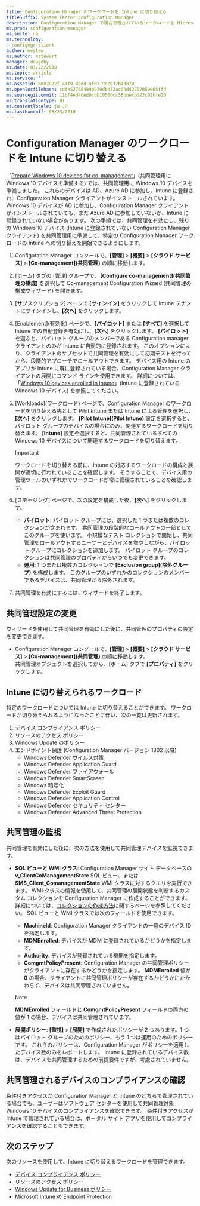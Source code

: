 ```yaml
---
title: Configuration Manager のワークロードを Intune に切り替える
titleSuffix: System Center Configuration Manager
description: Configuration Manager で現在管理されているワークロードを Microsoft Intune に切り替える方法について説明します。
ms.prod: configuration-manager
ms.suite: na
ms.technology:
- configmgr-client
author: mestew
ms.author: mstewart
manager: dougeby
ms.date: 03/22/2018
ms.topic: article
ms.service: ''
ms.assetid: 60e2022f-a4f9-40dd-af01-9ecb37b43878
ms.openlocfilehash: cdfe52768499b929db473ac08d42207059965ffd
ms.sourcegitcommit: 11bf4ed40ed0cbb10500cc58bbecbd23c92bfe20
ms.translationtype: HT
ms.contentlocale: ja-JP
ms.lasthandoff: 03/23/2018
---
```

# <a name="switch-configuration-manager-workloads-to-intune"></a>Configuration Manager のワークロードを Intune に切り替える
「[Prepare Windows 10 devices for co-management](co-management-prepare.md)」(共同管理用に Windows 10 デバイスを準備する) では、共同管理用に Windows 10 デバイスを準備しました。 これらのデバイスは AD、Azure AD に参加し、Intune に登録され、Configuration Manager クライアントがインストールされています。 Windows 10 デバイスが AD に参加し、Configuration Manager クライアントがインストールされていても、まだ Azure AD に参加していないか、Intune に登録されていない場合があります。 次の手順では、共同管理を有効にし、残りの Windows 10 デバイス (Intune に登録されていない Configuration Manager クライアント) を共同管理用に準備して、特定の Configuration Manager ワークロードの Intune への切り替えを開始できるようにします。

1. Configuration Manager コンソールで、**[管理]** > **[概要]** > **[クラウド サービス]** > **[Co-management]\(共同管理\)** の順に移動します。    
2. [ホーム] タブの [管理] グループで、 **[Configure co-management]\(共同管理の構成\)** を選択して Co-management Configuration Wizard \(共同管理の構成ウィザード\) を開きます。    
3. [サブスクリプション] ページで **[サインイン]** をクリックして Intune テナントにサインインし、**[次へ]** をクリックします。   
4. [Enablement]\(有効化\) ページで、**[パイロット]** または **[すべて]** を選択して Intune での自動登録を有効にし、**[次へ]** をクリックします。 **[パイロット]** を選ぶと、パイロット グループのメンバーである Configuration manager クライアントのみが Intune に自動的に登録されます。 このオプションにより、クライアントのサブセットで共同管理を有効にして初期テストを行ってから、段階的アプローチでロールアウトできます。 デバイス用の Intune のアプリが Intune に既に登録されている場合、Configuration Manager クライアントの展開にコマンド ラインを使用できます。 詳細については、「[Windows 10 devices enrolled in Intune](co-management-prepare.md#windows-10-devices-enrolled-in-intune)」(Intune に登録されている Windows 10 デバイス) を参照してください。
5. [Workloads]\(ワークロード\) ページで、Configuration Manager のワークロードを切り替える先として Pilot Intune または Intune による管理を選択し、**[次へ]** をクリックします。 **[Pilot Intune]\(Pilot Intune\)** 設定を選択すると、パイロット グループのデバイスの場合にのみ、関連するワークロードを切り替えます。 **[Intune]** 設定を選択すると、共同管理されているすべての Windows 10 デバイスについて関連するワークロードを切り替えます。 
        
   > [!Important]    
   > ワークロードを切り替える前に、Intune の対応するワークロードの構成と展開が適切に行われていることを確認します。 そうすることで、デバイス用の管理ツールのいずれかでワークロードが常に管理されていることを確認します。   
1. [ステージング] ページで、次の設定を構成した後、**[次へ]** をクリックします。
    - **パイロット**: パイロット グループには、選択した 1 つまたは複数のコレクションが含まれます。 共同管理の段階的なロールアウトの一部としてこのグループを使います。 小規模なテスト コレクションで開始し、共同管理をロールアウトするユーザーとデバイスを増やしながら、パイロット グループにコレクションを追加します。 パイロット グループのコレクションは共同管理のプロパティからいつでも変更できます。
    - **運用**: 1 つまたは複数のコレクションで **[Exclusion group]\(除外グループ\)** を構成します。 このグループのいずれかのコレクションのメンバーであるデバイスは、共同管理から除外されます。 
2. 共同管理を有効にするには、ウィザードを終了します。  

## <a name="modify-your-co-management-settings"></a>共同管理設定の変更
ウィザードを使用して共同管理を有効にした後に、共同管理のプロパティの設定を変更できます。  
- Configuration Manager コンソールで、**[管理]** > **[概要]** > **[クラウド サービス]** > **[Co-management]\(共同管理\)** の順に移動します。  
共同管理オブジェクトを選択してから、[ホーム] タブで **[プロパティ]** をクリックします。 

## <a name="workloads-able-to-be-transitioned-to-intune"></a>Intune に切り替えられるワークロード
特定のワークロードについては Intune に切り替えることができます。 ワークロードが切り替えられるようになったことに伴い、次の一覧は更新されます。
1. デバイス コンプライアンス ポリシー
2. リソースのアクセス ポリシー
3. Windows Update のポリシー
4. エンドポイント保護 (Configuration Manager バージョン 1802 以降)
      - Windows Defender ウイルス対策
      - Windows Defender Application Guard
      - Windows Defender ファイアウォール
      - Windows Defender SmartScreen
      - Windows 暗号化
      - Windows Defender Exploit Guard
      - Windows Defender Application Control
      - Windows Defender セキュリティ センター
      - Windows Defender Advanced Threat Protection



## <a name="monitor-co-management"></a>共同管理の監視
共同管理を有効にした後に、次の方法を使用して共同管理デバイスを監視できます。
- **SQL ビューと WMI クラス**: Configuration Manager サイト データベースの **v&#95;ClientCoManagementState** SQL ビュー、または **SMS&#95;Client&#95;ComanagementState** WMI クラスに対するクエリを実行できます。 WMI クラスの情報を使用して、共同管理の展開状態を判断するカスタム コレクションを Configuration Manager に作成することができます。 詳細については、[コレクションの作成方法](/sccm/core/clients/manage/collections/create-collections)に関するページを参照してください。 SQL ビューと WMI クラスでは次のフィールドを使用できます。 
    - **MachineId**: Configuration Manager クライアントの一意のデバイス ID を指定します。
    - **MDMEnrolled**: デバイスが MDM に登録されているかどうかを指定します。 
    - **Authority**: デバイスが登録されている機関を指定します。
    - **ComgmtPolicyPresent**: Configuration Manager の共同管理ポリシーがクライアントに存在するかどうかを指定します。 **MDMEnrolled** 値が **0** の場合、クライアントに共同管理ポリシーが存在するかどうかにかかわらず、デバイスは共同管理されていません。

   > [!Note]    
   > **MDMEnrolled** フィールドと **ComgmtPolicyPresent** フィールドの両方の値が **1** の場合、デバイスは共同管理されています。

- **展開ポリシー**: **[監視]** > **[展開]** で作成されたポリシーが 2 つあります。1 つはパイロット グループのためのポリシー、もう 1 つは運用のためのポリシーです。 これらのポリシーは、Configuration Manager がポリシーを適用したデバイス数のみをレポートします。 Intune に登録されているデバイス数は、デバイスを共同管理するための前提要件ですが、考慮されていません。  

## <a name="check-compliance-for-co-managed-devices"></a>共同管理されるデバイスのコンプライアンスの確認
条件付きアクセスが Configuration Manager と Intune のどちらで管理されている場合でも、ユーザーはソフトウェア センターを使用して共同管理対象 Windows 10 デバイスのコンプライアンスを確認できます。 条件付きアクセスが Intune で管理されている場合は、ポータル サイト アプリを使用してコンプライアンスを確認することもできます。

## <a name="next-steps"></a>次のステップ
次のリソースを使用して、Intune に切り替えるワークロードを管理できます。
- [デバイス コンプライアンス ポリシー](https://docs.microsoft.com/intune/device-compliance-get-started)
- [リソースのアクセス ポリシー](https://docs.microsoft.com/intune/device-profiles)
- [Windows Update for Business ポリシー](https://docs.microsoft.com/intune/windows-update-for-business-configure)
- [Microsoft Intune の Endpoint Protection](https://docs.microsoft.com/intune-classic/deploy-use/help-secure-windows-pcs-with-endpoint-protection-for-microsoft-intune)
